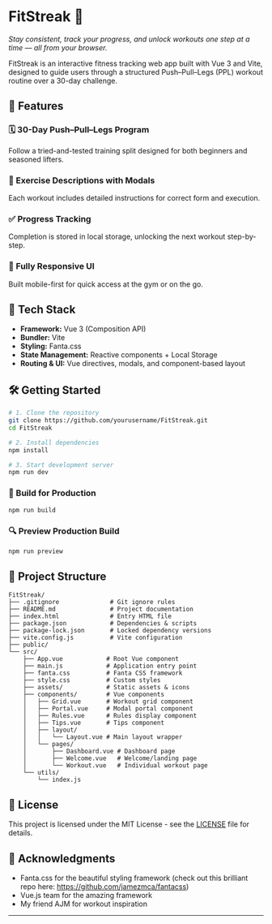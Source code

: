 # FitStreak 💪

*Stay consistent, track your progress, and unlock workouts one step at a time — all from your browser.*

FitStreak is an interactive fitness tracking web app built with Vue 3 and Vite, designed to guide users through a structured Push–Pull–Legs (PPL) workout routine over a 30-day challenge.

## 🚀 Features

### 🗓️ 30-Day Push–Pull–Legs Program
Follow a tried-and-tested training split designed for both beginners and seasoned lifters.

### 🧠 Exercise Descriptions with Modals
Each workout includes detailed instructions for correct form and execution.

### ✅ Progress Tracking
Completion is stored in local storage, unlocking the next workout step-by-step.

### 📱 Fully Responsive UI
Built mobile-first for quick access at the gym or on the go.

## 🧱 Tech Stack

- **Framework:** Vue 3 (Composition API)
- **Bundler:** Vite
- **Styling:** Fanta.css
- **State Management:** Reactive components + Local Storage
- **Routing & UI:** Vue directives, modals, and component-based layout

## 🛠️ Getting Started

```bash
# 1. Clone the repository
git clone https://github.com/yourusername/FitStreak.git
cd FitStreak

# 2. Install dependencies
npm install

# 3. Start development server
npm run dev
```

### 🔨 Build for Production

```bash
npm run build
```

### 🔍 Preview Production Build

```bash
npm run preview
```

## 📁 Project Structure

```
FitStreak/
├── .gitignore              # Git ignore rules
├── README.md               # Project documentation
├── index.html              # Entry HTML file
├── package.json            # Dependencies & scripts
├── package-lock.json       # Locked dependency versions
├── vite.config.js          # Vite configuration
├── public/
└── src/
    ├── App.vue            # Root Vue component
    ├── main.js            # Application entry point
    ├── fanta.css          # Fanta CSS framework
    ├── style.css          # Custom styles
    ├── assets/            # Static assets & icons
    ├── components/        # Vue components
    │   ├── Grid.vue       # Workout grid component
    │   ├── Portal.vue     # Modal portal component
    │   ├── Rules.vue      # Rules display component
    │   ├── Tips.vue       # Tips component
    │   ├── layout/
    │   │   └── Layout.vue # Main layout wrapper
    │   └── pages/
    │       ├── Dashboard.vue # Dashboard page 
    │       ├── Welcome.vue   # Welcome/landing page
    │       └── Workout.vue   # Individual workout page
    └── utils/
        └── index.js       
```

## 📄 License

This project is licensed under the MIT License - see the [LICENSE](LICENSE) file for details.

## 🙏 Acknowledgments

- Fanta.css for the beautiful styling framework (check out this brilliant repo here: https://github.com/jamezmca/fantacss)
- Vue.js team for the amazing framework
- My friend AJM for workout inspiration

---